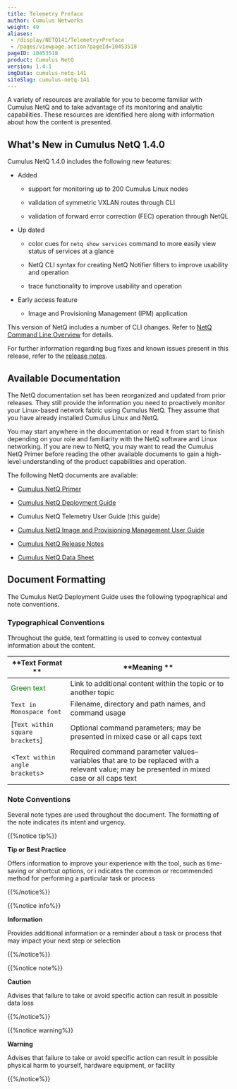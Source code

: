 ```yaml
---
title: Telemetry Preface
author: Cumulus Networks
weight: 49
aliases:
 - /display/NETQ141/Telemetry+Preface
 - /pages/viewpage.action?pageId=10453518
pageID: 10453518
product: Cumulus NetQ
version: 1.4.1
imgData: cumulus-netq-141
siteSlug: cumulus-netq-141
---
```

A variety of resources are available for you to become familiar with
Cumulus NetQ and to take advantage of its monitoring and analytic
capabilities. These resources are identified here along with information
about how the content is presented.

## What's New in Cumulus NetQ 1.4.0

Cumulus NetQ 1.4.0 includes the following new features:

  - Added

      - support for monitoring up to 200 Cumulus Linux nodes

      - validation of symmetric VXLAN routes through CLI

      - validation of forward error correction (FEC) operation through
        NetQL

  - Up dated

      - color cues for `netq show services` command to more easily view
        status of services at a glance

      - NetQ CLI syntax for creating NetQ
        Notifier filters to improve usability and operation

      - trace functionality to improve usability and operation

  - Early access feature

      - Image and Provisioning Management (IPM) application

This version of NetQ includes a number of CLI changes. Refer to [NetQ
Command Line
Overview](/version/cumulus-netq-141/Cumulus-NetQ-Telemetry-User-Guide/NetQ-Command-Line-Overview)
for details.

For further information regarding bug fixes and known issues present in
this release, refer to the [release
notes](https://support.cumulusnetworks.com/hc/en-us/articles/360005898274).


## Available Documentation

The NetQ documentation set has been reorganized and updated from prior releases.
They still provide the information you need to proactively monitor your
Linux-based network fabric using Cumulus NetQ. They assume that you have
already installed Cumulus Linux and NetQ.

You may start anywhere in the documentation or read it from start to finish
depending on your role and familiarity with the NetQ software and Linux
networking. If you are new to NetQ, you may want to read the Cumulus NetQ Primer before reading
the other available documents to gain a
high-level understanding of the product capabilities and operation.

The following NetQ documents are available:

  - [Cumulus NetQ Primer](/version/cumulus-netq-141/)

  - [Cumulus NetQ Deployment Guide](/version/cumulus-netq-141/Cumulus-NetQ-Deployment-Guide/)

  - Cumulus NetQ Telemetry User Guide (this guide)

  - [Cumulus NetQ Image and Provisioning Management User Guide](/version/cumulus-netq-141/Cumulus-NetQ-Image-and-Provisioning-Management-User-Guide/)

  - [Cumulus NetQ Release Notes](https://support.cumulusnetworks.com/hc/en-us/articles/360005898274)

  - [Cumulus NetQ Data Sheet](https://cumulusnetworks.com/learn/web-scale-networking-resources/product-collateral/netq-data-sheet/)

## Document Formatting

The Cumulus NetQ Deployment Guide uses the following typographical and
note conventions.

### Typographical Conventions

Throughout the guide, text formatting is
used to convey contextual information about the content.

| **Text Format **                   | **Meaning **                                                                                                                                                                       |
| ------------------------------------------------------------------------ | ------------------------------------------------------------------------------------------------------------------------------------------------------------------------------------------------------------------------ |
| <span style="color: #008000;"> Green text </span>                        | Link to additional content within the topic or to another topic                                                                                                                                                          |
| `Text in Monospace font`                                                 | Filename, directory and path names, and command usage                                                                                                                              |
| \[`Text within square brackets`\]  | Optional command parameters; may be presented in mixed case or all caps text                                                                                                       |
| \<`Text within angle brackets`\>   | Required command parameter values–variables that are to be replaced with a relevant value; may be presented in mixed case or all caps text   |

### Note Conventions

Several note types are used throughout
the document. The formatting of the note indicates its intent and
urgency.

{{%notice tip%}}

**Tip or Best Practice**

Offers information to improve your
experience with the tool, such as time-saving or shortcut options, or i
 ndicates the common or
recommended method for performing a particular task or process

{{%/notice%}}

{{%notice info%}}

**Information**

Provides additional information or a reminder about a task or process
that may impact your next step or selection

{{%/notice%}}

{{%notice note%}}

**Caution**

Advises that failure to take or avoid specific action can result in
possible data loss

{{%/notice%}}

{{%notice warning%}}

**Warning**

Advises that failure to take or avoid specific action can result in
possible physical harm to yourself, hardware equipment, or facility

{{%/notice%}}

<article id="html-search-results" class="ht-content" style="display: none;">

</article>

<footer id="ht-footer">

</footer>
